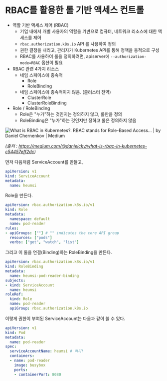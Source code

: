 # RBAC를 활용한 롤 기반 액세스 컨트롤

- 역할 기반 액세스 제어 (RBAC)
    - 기업 내에서 개별 사용자의 역할을 기반으로 컴퓨터, 네트워크 리소스에 대한 액세스를 제어
    - `rbac.authorization.k8s.io` API 를 사용하여 정의
    - 권한 결정을 내리고, 관리자가 Kubernetes API를 통해 정책을 동적으로 구성
    - RBAC를 사용하여 룰을 정의하려면, apiserver에 `--authorization-mode=RBAC` 옵션이 필요
- RBAC 관련 4가지 리소스
    - 네임 스페이스에 종속적
        - Role
        - RoleBinding
    - 네임 스페이스에 종속적이지 않음. (클러스터 전역)
        - ClusterRole
        - ClusterRoleBinding
- Role / RoleBinding
    - Role은 "누가"하는 것인지는 정의하지 않고, 롤만을 정의
    - RoleBinding은 "누가"하는 것인지만 정하고 롤은 정의하지 않음

![What is RBAC in Kubernetes?. RBAC stands for Role-Based Access… | by Daniel  Chernenkov | Medium](https://miro.medium.com/max/624/1*j8UMSaN5G7KekoOgLEVmsg.png)

*(출처 : https://medium.com/@danielckv/what-is-rbac-in-kubernetes-c54457eff2dc)*



먼저 다음처럼 ServiceAccount를 만들고,

```yaml
apiVersion: v1
kind: ServiceAccount
metadata:
  name: heumsi
```

Role을 만든다.

```yaml
apiVersion: rbac.authorization.k8s.io/v1
kind: Role
metadata:
  namespace: default
  name: pod-reader
rules:
- apiGroups: [""] # "" indicates the core API group
  resources: ["pods"]
  verbs: ["get", "watch", "list"]
```

그리고 이 둘을 연결(Binding)하는 RoleBinding을 만든다.

```yaml
apiVersion: rbac.authorization.k8s.io/v1
kind: RoleBinding
metadata:
  name: heumsi-pod-reader-binding
subjects:
- kind: ServiceAccount
  name: heumsi
roleRef:
  kind: Role
  name: pod-reader
  apiGroup: rbac.authorization.k8s.io
```

이렇게 권한이 부여된 ServiceAccount는 다음과 같이 쓸 수 있다.

```yaml
apiVersion: v1
kind: Pod
metadata:
  name: pod-reader
spec:
  serviceAccountName: heumsi # 여기! 
  containers:
  - name: pod-reader
    image: busybox
    ports:
    - containerPort: 8080
```

